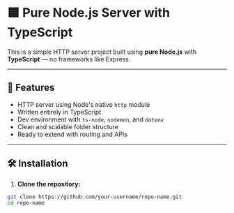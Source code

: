 # 🟦 Pure Node.js Server with TypeScript

This is a simple HTTP server project built using **pure Node.js** with **TypeScript** — no frameworks like Express.

---

## 🚀 Features

- HTTP server using Node's native `http` module
- Written entirely in TypeScript
- Dev environment with `ts-node`, `nodemon`, and `dotenv`
- Clean and scalable folder structure
- Ready to extend with routing and APIs

---

## 🛠️ Installation

1. **Clone the repository:**

```bash
git clone https://github.com/your-username/repo-name.git
cd repo-name
